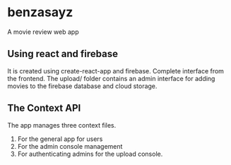 # benzasayz
A movie review web app

## Using react and firebase
It is created using create-react-app and firebase. Complete interface from the frontend. The upload/ folder contains
 an admin interface for adding movies to the firebase database and cloud storage.
 
## The Context API
The app manages three context files.
1. For the general app for users
2. For the admin console management
3. For authenticating admins for the upload console.
